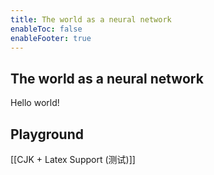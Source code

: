 ```yaml
---
title: The world as a neural network
enableToc: false
enableFooter: true
---
```


## The world as a neural network

Hello world!

## Playground

[[CJK + Latex Support (测试)]]
